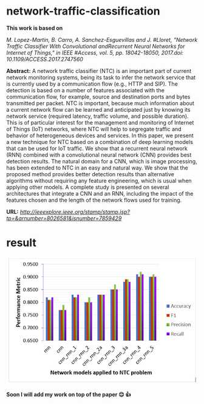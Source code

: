 # network-traffic-classification

**This work is based on**

*M. Lopez-Martin, B. Carro, A. Sanchez-Esguevillas and J. #Lloret, "Network Traffic Classifier With Convolutional andRecurrent Neural Networks for Internet of Things," in IEEE #Access, vol. 5, pp. 18042-18050, 2017.doi: 10.1109/ACCESS.2017.2747560*

**Abstract:** 
A network traffic classifier (NTC) is an important part of current network monitoring systems, being its task to infer the network service that is currently used by a communication flow (e.g., HTTP and SIP). The detection is based on a number of features associated with the communication flow, for example, source and destination ports and bytes transmitted per packet. NTC is important, because much information about a current network flow can be learned and anticipated just by knowing its network service (required latency, traffic volume, and possible duration). This is of particular interest for the management and monitoring of Internet of Things (IoT) networks, where NTC will help to segregate traffic and behavior of heterogeneous devices and services. In this paper, we present a new technique for NTC based on a combination of deep learning models that can be used for IoT traffic. We show that a recurrent neural network (RNN) combined with a convolutional neural network (CNN) provides best detection results. The natural domain for a CNN, which is image processing, has been extended to NTC in an easy and natural way. We show that the proposed method provides better detection results than alternative algorithms without requiring any feature engineering, which is usual when applying other models. A complete study is presented on several architectures that integrate a CNN and an RNN, including the impact of the features chosen and the length of the network flows used for training.

**URL:** *http://ieeexplore.ieee.org/stamp/stamp.jsp?tp=&arnumber=8026581&isnumber=7859429*

# result 

![](result/result.PNG)

**Soon I will add my work on top of the paper :relieved: :thumbsup:** 
